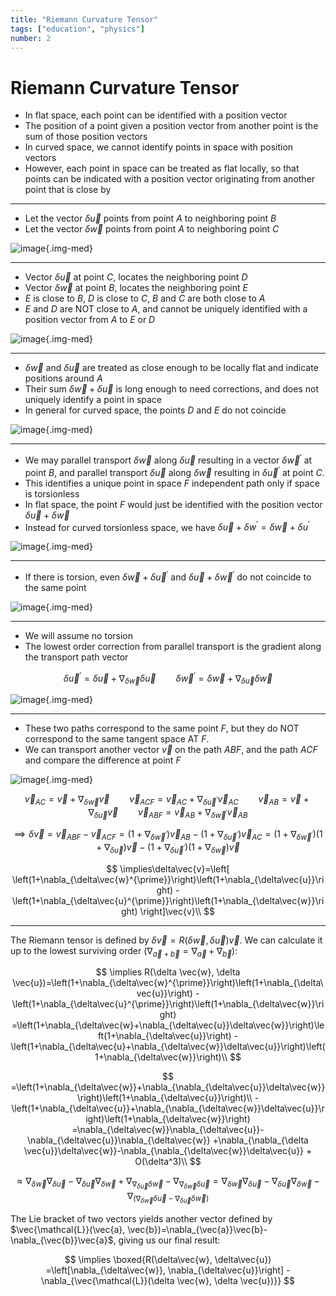 ```yaml
---
title: "Riemann Curvature Tensor"
tags: ["education", "physics"]
number: 2
---
```


# Riemann Curvature Tensor


- In flat space, each point can be identified with a position vector
- The position of a point given a position vector from another point is the sum of those position vectors
- In curved space, we cannot identify points in space with position vectors 
- However, each point in space can be treated as flat locally, so that points
can be indicated with a position vector originating from another point that is close by

---

- Let the vector $\delta \vec{u}$ points from point $A$ to neighboring point $B$
- Let the vector $\delta \vec{w}$ points from point $A$ to neighboring point $C$


![image](../images/riemann/abc.png){.img-med}

---

- Vector $\delta \vec{u}$ at point $C$, locates the neighboring point $D$
- Vector $\delta \vec{w}$ at point $B$, locates the neighboring point $E$
- $E$ is close to $B$, $D$ is close to $C$, $B$ and $C$ are both close to $A$
- $E$ and $D$ are NOT close to $A$, and cannot be uniquely identified with a position vector from $A$ to $E$ or $D$


![image](../images/riemann/abcde.png){.img-med}


---

- $\delta\vec{w}$ and $\delta\vec{u}$ are treated as close enough to be locally flat and indicate positions around $A$
- Their sum $\delta\vec{w}+\delta\vec{u}$ is long enough to need corrections, and does not uniquely identify a point in space
- In general for curved space, the points $D$ and $E$ do not coincide

![image](../images/riemann/abcde.png){.img-med}

---

- We may parallel transport $\delta\vec{w}$ along $\delta\vec{u}$ resulting in 
a vector $\delta \vec{w}^{\prime}$ at point $B$, and parallel transport $\delta\vec{u}$ along $\delta\vec{w}$ resulting in $\delta\vec{u}^{\prime}$ at point $C$.
- This identifies a unique point in space $F$ independent path only if space is torsionless
- In flat space, the point $F$ would just be identified with the position vector $\delta\vec{u}+\delta\vec{w}$
- Instead for curved torsionless space, we have $\delta \vec{u} + \delta{w}^{\prime}=\delta \vec{w} + \delta{u}^{\prime}$

![image](../images/riemann/abcdef.png){.img-med}

---

- If there is torsion, even $\delta \vec{w} +\delta\vec{u}^{\prime}$ and $\delta \vec{u} +\delta\vec{w}^{\prime}$ do not coincide to the same point

![image](../images/riemann/abcdegh.png){.img-med}

---
- We will assume no torsion
- The lowest order correction from parallel transport is the gradient along the transport path vector

$$\delta\vec{u}^{\prime}=\delta\vec{u}+\nabla_{{\delta\vec{w}}}\delta\vec{u}\qquad
\delta\vec{w}^{\prime}=\delta\vec{w}+\nabla_{{\delta\vec{u}}}\delta\vec{w}$$

![image](../images/riemann/abcf.png){.img-med}

---

- These two paths correspond to the same point $F$, but they do NOT correspond to the same tangent space AT $F$. 
- We can transport another vector $\vec{v}$ on the path $ABF$, and the path $ACF$ and compare the difference at point $F$


![image](../images/riemann/abcfdv.png){.img-med}


$$
\vec{v}_{AC}=\vec{v}+\nabla_{\delta \vec{w}}\vec{v} \qquad
\vec{v}_{ACF}=\vec{v}_{AC}+\nabla_{\delta \vec{u}^{\prime}}\vec{v}_{AC}\qquad
\vec{v}_{AB}=\vec{v}+\nabla_{\delta \vec{u}}\vec{v}\qquad
\vec{v}_{ABF}=\vec{v}_{AB}+\nabla_{\delta \vec{w}^{\prime}}\vec{v}_{AB}
$$

$$
\implies\delta\vec{v}=\vec{v}_{ABF}-\vec{v}_{ACF}
=\left(1+\nabla_{\delta\vec{w}^{\prime}}\right){\vec{v}}_{AB}
-\left(1+\nabla_{\delta\vec{u}^{\prime}}\right){\vec{v}}_{AC}
=\left(1+\nabla_{\delta\vec{w}^{\prime}}\right)\left(1+\nabla_{\delta\vec{u}}\right)\vec{v}
-\left(1+\nabla_{\delta\vec{u}^{\prime}}\right)\left(1+\nabla_{\delta\vec{w}}\right)\vec{v}
$$

$$
\implies\delta\vec{v}=\left[
\left(1+\nabla_{\delta\vec{w}^{\prime}}\right)\left(1+\nabla_{\delta\vec{u}}\right)
-\left(1+\nabla_{\delta\vec{u}^{\prime}}\right)\left(1+\nabla_{\delta\vec{w}}\right)
\right]\vec{v}\\
$$

---

The Riemann tensor is defined by $\delta \vec{v}=R(\delta \vec{w}, \delta \vec{u})\vec{v}$.
We can calculate it up to the lowest surviving order ($\nabla_{\vec{a}+\vec{b}}=\nabla_{\vec{a}}+\nabla_{\vec{b}}$):

$$
\implies R(\delta \vec{w}, \delta \vec{u})=\left(1+\nabla_{\delta\vec{w}^{\prime}}\right)\left(1+\nabla_{\delta\vec{u}}\right)
-\left(1+\nabla_{\delta\vec{u}^{\prime}}\right)\left(1+\nabla_{\delta\vec{w}}\right)
=\left(1+\nabla_{\delta\vec{w}+\nabla_{\delta\vec{u}}\delta\vec{w}}\right)\left(1+\nabla_{\delta\vec{u}}\right)
-\left(1+\nabla_{\delta\vec{u}+\nabla_{\delta\vec{w}}\delta\vec{u}}\right)\left(1+\nabla_{\delta\vec{w}}\right)\\
$$

$$
=\left(1+\nabla_{\delta\vec{w}}+\nabla_{\nabla_{\delta\vec{u}}\delta\vec{w}}\right)\left(1+\nabla_{\delta\vec{u}}\right)\\
-\left(1+\nabla_{\delta\vec{u}}+\nabla_{\nabla_{\delta\vec{w}}\delta\vec{u}}\right)\left(1+\nabla_{\delta\vec{w}}\right)
=\nabla_{\delta\vec{w}}\nabla_{\delta\vec{u}}-\nabla_{\delta\vec{u}}\nabla_{\delta\vec{w}}
+\nabla_{\nabla_{\delta \vec{u}}\delta\vec{w}}-\nabla_{\nabla_{\delta\vec{w}}\delta\vec{u}} + O(\delta^3)\\
$$

$$
\approx\nabla_{\delta\vec{w}}\nabla_{\delta\vec{u}}-\nabla_{\delta\vec{u}}\nabla_{\delta\vec{w}}
+\nabla_{\nabla_{\delta \vec{u}}\delta\vec{w}}-\nabla_{\nabla_{\delta\vec{w}}\delta\vec{u}}
=\nabla_{\delta\vec{w}}\nabla_{\delta\vec{u}}-\nabla_{\delta\vec{u}}\nabla_{\delta\vec{w}}
-\nabla_{\left(\nabla_{\delta\vec{w}}\delta\vec{u} - \nabla_{\delta\vec{u}}\delta\vec{w}\right)}
$$

The Lie bracket of two vectors yields another vector defined by $\vec{\mathcal{L}}(\vec{a}, \vec{b})=\nabla_{\vec{a}}\vec{b}-\nabla_{\vec{b}}\vec{a}$,
giving us our final result:

$$
\implies \boxed{R(\delta\vec{w}, \delta\vec{u})
=\left[\nabla_{\delta\vec{w}}, \nabla_{\delta\vec{u}}\right]
-\nabla_{\vec{\mathcal{L}}(\delta \vec{w}, \delta \vec{u})}}
$$




